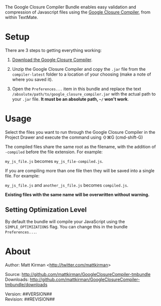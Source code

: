 The Google Closure Compiler Bundle enables easy validation and compression of Javascript files using the [Google Closure Compiler](http://code.google.com/closure/compiler/), from within TextMate.


# Setup

There are 3 steps to getting everything working:

1. [Download the Google Closure Compiler](http://closure-compiler.googlecode.com/files/compiler-latest.zip).

2. Unzip the Google Closure Compiler and copy the `.jar` file from the `compiler-latest` folder to a location of your choosing (make a note of where you saved it).

3. Open the `Preferences...` item in this bundle and replace the text `/absolute/path/to/google_closure_compiler.jar` with the actual path to your `.jar` file. __It must be an absolute path, `~/` won't work__.


# Usage

Select the files you want to run through the Google Closure Compiler in the Project Drawer and execute the command using &#x21E7;&#8984;G (cmd-shift-G)

The compiled files share the same root as the filename, with the addition of `-compiled` before the file extension. For example:

`my_js_file.js` becomes `my_js_file-compiled.js`.

If you are compiling more than one file then they will be saved into a single file. For example:

`my_js_file.js` and `another_js_file.js` becomes `compiled.js`.

__Existing files with the same name will be overwritten without warning.__


## Setting Optimization Level

By default the bundle will compile your JavaScript using the `SIMPLE_OPTIMIZATIONS` flag. You can change this in the bundle `Preferences...`.


# About

Author: Matt Kirman <<http://twitter.com/mattkirman>>  

Source: <http://github.com/mattkirman/GoogleClosureCompiler-tmbundle>  
Downloads: <http://github.com/mattkirman/GoogleClosureCompiler-tmbundle/downloads>  

Version: ##VERSION##  
Revision: ##REVISION##
